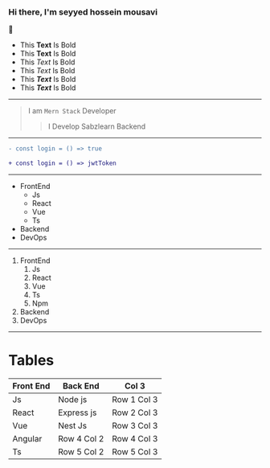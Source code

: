 ### Hi there, I'm seyyed hossein mousavi
 👋

- This **Text** Is Bold
- This __Text__ Is Bold
- This *Text* Is Bold
- This _Text_ Is Bold
- This ***Text*** Is Bold
- This ___Text___ Is Bold

-------

> I am `Mern Stack` Developer
>> I Develop Sabzlearn Backend

----------------

```diff
- const login = () => true

+ const login = () => jwtToken
```

---

<ul>
  <li>FrontEnd
    <ul>
      <li>Js</li>
      <li>React</li>
      <li>Vue</li>
      <li>Ts</li>
    </ul>
  </li>
   <li>Backend</li>
   <li>DevOps</li>
</ul>

-----

1. FrontEnd
   1. Js
   2. React
   3. Vue
   4. Ts
   5. Npm
2. Backend
3. DevOps

------

# Tables
| Front End | Back End | Col 3|
| -- | -- | -- |
| Js | Node js | Row 1 Col 3 |
| React | Express js | Row 2 Col 3 |
| Vue | Nest Js | Row 3 Col 3 |
| Angular | Row 4 Col 2 | Row 4 Col 3 |
| Ts | Row 5 Col 2 | Row 5 Col 3 |

